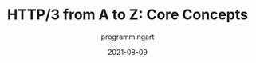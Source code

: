 ---
author: programmingart
date: 2021-08-09
eleventyExcludeFromCollections: true
publisher: smashingmag
tags:
  - http
  - concepts
target_url: https://www.smashingmagazine.com/2021/08/http3-core-concepts-part1/
title: "HTTP/3 from A to Z: Core Concepts"
---